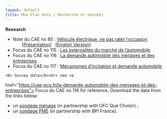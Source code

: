 ```yaml
---
layout: default
title: Mon Plan Auto | Recherche et données
---
```

<!-- Steps Section Example -->
<div class="flex-1 bg-white rounded-xl shadow p-4 border-b-4 
border-mpa-teal mb-12">

<b>Research</b>
<ul class="list-disc list-inside ml-6 space-y-2">
    <li>
        Note du CAE no 85 :
        <a href="https://cae-eco.fr/vehicule-elctrique-ne-pas-rater-loccasion" target="_blank" rel="noopener noreferrer">
            Véhicule électrique, ne pas rater l'occasion
        </a><br>
        <span style="display: inline-block; margin-left: 2em;">
            [<a href="./assets/downloads/presentation_automobiles_et_transition.pdf" 
target="_blank" rel="noopener noreferrer">Présentation</a>]     &nbsp; 
            [<a href="https://cae-eco.
fr/static/pdf/CAE085_Voitures-electriques_250701_EN.pdf" target="_blank" rel="noopener noreferrer">English Version</a>]
        </span>
    </li>
    <li>
        Focus du CAE no 115 :
        <a href="https://cae-eco.fr/les-externalites-du-marche-de-lautomobile" target="_blank" rel="noopener noreferrer">
            Les externalités du marché de l’automobile
        </a>
    </li>
    <li>
        Focus du CAE no 116 :
        <a href="https://cae-eco.fr/la-demande-automobile-des-menages-et-des-entreprises" target="_blank" rel="noopener noreferrer">
            La demande automobile des ménages et des entreprises
        </a>
    </li>
    <li>
        Focus du CAE no 117 :
        <a href="https://cae-eco.fr/mecanismes-dincitation-et-demande-automobile" target="_blank" rel="noopener noreferrer">
            Mécanismes d’incitation et demande automobile
        </a>
    </li>
</ul>


</div>

<!-- Steps Section Example -->
<div class="flex-1 bg-white rounded-xl shadow p-4 border-b-4 
border-mpa-orange mb-12">

    <b> Survey data</b><br> see <a 
href="https://cae-eco.fr/la-demande-automobile-des-menages-et-des-entreprises"> Focus du 
CAE no 
116</a> for reference. Download the data from the links below:
<ul class="list-disc list-inside ml-6 space-y-1">
    <li> un
        <a href="./assets/downloads/monplanauto_sondage_menages.zip">sondage ménage</a> (in partnership with UFC Que Choisir) ;
    </li>
    <li>
        un <a href="./assets/downloads/monplanauto_sondage_bpi.zip">sondage 
PME</a> (in partnership with BPI France).
    </li>
</ul>

</div>
